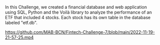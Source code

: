 In this Challenge, we created a financial database and web application using SQL, Python and the Voilà library to analyze the performance of an ETF that included 4 stocks. 
Each stock has its own table in the database labeled "etf.db".

https://github.com/MAB-BCN/Fintech-Challenge-7/blob/main/2022-11-19-21-57-25.mp4
